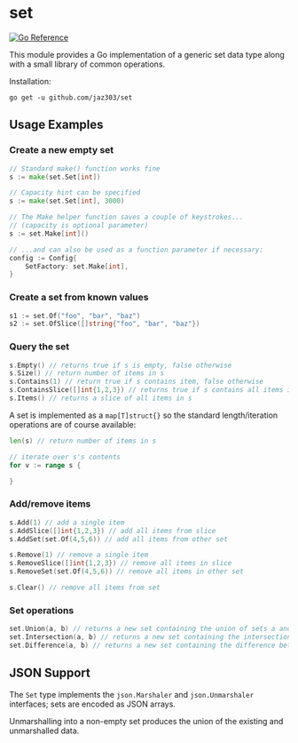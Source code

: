 # set

[![Go Reference](https://pkg.go.dev/badge/github.com/jaz303/set.svg)](https://pkg.go.dev/github.com/jaz303/set)

This module provides a Go implementation of a generic set data type along with a small library of common operations.

Installation:

```
go get -u github.com/jaz303/set
```

## Usage Examples

### Create a new empty set

```go
// Standard make() function works fine
s := make(set.Set[int])

// Capacity hint can be specified
s := make(set.Set[int], 3000)

// The Make helper function saves a couple of keystrokes...
// (capacity is optional parameter)
s := set.Make[int]()

// ...and can also be used as a function parameter if necessary:
config := Config{
    SetFactory: set.Make[int],
}
```

### Create a set from known values

```go
s1 := set.Of("foo", "bar", "baz")
s2 := set.OfSlice([]string{"foo", "bar", "baz"})
```

### Query the set

```go
s.Empty() // returns true if s is empty, false otherwise
s.Size() // return number of items in s
s.Contains(1) // return true if s contains item, false otherwise
s.ContainsSlice([]int{1,2,3}) // returns true if s contains all items in slice, false otherwise
s.Items() // returns a slice of all items in s
```

A set is implemented as a `map[T]struct{}` so the standard length/iteration operations are of course available:

```go
len(s) // return number of items in s

// iterate over s's contents
for v := range s {

}
```

### Add/remove items

```go
s.Add(1) // add a single item
s.AddSlice([]int{1,2,3}) // add all items from slice
s.AddSet(set.Of(4,5,6)) // add all items from other set

s.Remove(1) // remove a single item
s.RemoveSlice([]int{1,2,3}) // remove all items in slice
s.RemoveSet(set.Of(4,5,6)) // remove all items in other set

s.Clear() // remove all items from set
```

### Set operations

```go
set.Union(a, b) // returns a new set containing the union of sets a and b
set.Intersection(a, b) // returns a new set containing the intersection of sets a and b
set.Difference(a, b) // returns a new set containing the difference between sets a and b (i.e. a - b)
```

## JSON Support

The `Set` type implements the `json.Marshaler` and `json.Unmarshaler` interfaces; sets are encoded as JSON arrays.

Unmarshalling into a non-empty set produces the union of the existing and unmarshalled data.